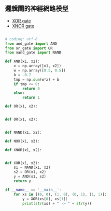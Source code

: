 ## 邏輯閘的神經網路模型
- [XOR gate](https://en.wikipedia.org/wiki/XOR_gate)
- [XNOR gate](https://en.wikipedia.org/wiki/XNOR_gate)
```python

# coding: utf-8
from and_gate import AND
from or_gate import OR
from nand_gate import NAND

def AND(x1, x2):
    x = np.array([x1, x2])
    w = np.array([0.5, 0.5])
    b = -0.7
    tmp = np.sum(w*x) + b
    if tmp <= 0:
        return 0
    else:
        return 1

def OR(x1, x2):


def OR(x1, x2):


def NAND(x1, x2):

def NOX(x1, x2):

def XNOR(x1, x2):


def XOR(x1, x2):
    s1 = NAND(x1, x2)
    s2 = OR(x1, x2)
    y = AND(s1, s2)
    return y

if __name__ == '__main__':
    for xs in [(0, 0), (1, 0), (0, 1), (1, 1)]:
        y = XOR(xs[0], xs[1])
        print(str(xs) + " -> " + str(y))
```
